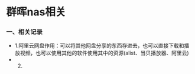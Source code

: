 # 群晖nas相关



### 一、相关记录

* 1.阿里云网盘作用：可以将其他网盘分享的东西存进去，也可以直接下载和播放视频，也可以使用其他的软件使用其中的资源(alist、当贝播放器、阿里云)
* 2.